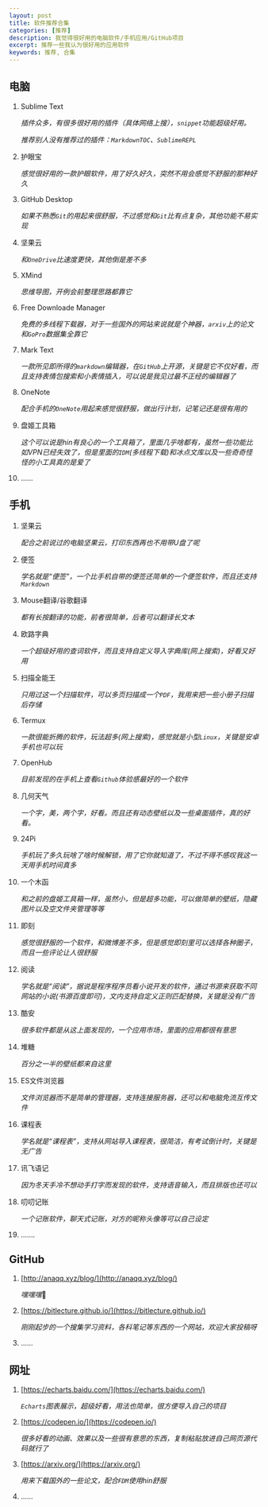 ```yaml
---
layout: post
title: 软件推荐合集
categories: [推荐]
description: 我觉得很好用的电脑软件/手机应用/GitHub项目
excerpt: 推荐一些我认为很好用的应用软件
keywords: 推荐, 合集
---
```


## 电脑

1. Sublime Text
   
   *插件众多，有很多很好用的插件（具体网络上搜），`snippet`功能超级好用。*
   
   *推荐别人没有推荐过的插件：`MarkdownTOC`、`SublimeREPL`*

2. 护眼宝
   
   *感觉很好用的一款护眼软件，用了好久好久，突然不用会感觉不舒服的那种好久*

3. GitHub Desktop
   
   *如果不熟悉`Git`的用起来很舒服，不过感觉和`Git`比有点复杂，其他功能不易实现*

4. 坚果云
   
   *和`OneDrive`比速度更快，其他倒是差不多*

5. XMind
   
   *思维导图，开例会前整理思路都靠它*

6. Free Downloade Manager
   
   *免费的多线程下载器，对于一些国外的网站来说就是个神器，`arxiv`上的论文和`GoPro`数据集全靠它*

7. Mark Text
   
   *一款所见即所得的`markdown`编辑器，在`GitHub`上开源，关键是它不仅好看，而且支持表情包搜索和小表情插入，可以说是我见过最不正经的编辑器了*

8. OneNote
   
   *配合手机的`OneNote`用起来感觉很舒服，做出行计划，记笔记还是很有用的*

9. 盘姬工具箱
   
   *这个可以说是hin有良心的一个工具箱了，里面几乎啥都有，虽然一些功能比如VPN已经失效了，但是里面的`IDM`(多线程下载)和冰点文库以及一些奇奇怪怪的小工具真的是爱了*

10. ......

## 手机

1. 坚果云
   
   *配合之前说过的电脑坚果云，打印东西再也不用带U盘了呢*

2. 便签
   
   *学名就是“便签”，一个比手机自带的便签还简单的一个便签软件，而且还支持`Markdown`*

3. Mouse翻译/谷歌翻译
   
   *都有长按翻译的功能，前者很简单，后者可以翻译长文本*

4. 欧路字典
   
   *一个超级好用的查词软件，而且支持自定义导入字典库(网上搜索)，好看又好用*

5. 扫描全能王
   
   *只用过这一个扫描软件，可以多页扫描成一个`PDF`，我用来把一些小册子扫描后存储*

6. Termux
   
   *一款很能折腾的软件，玩法超多(网上搜索)，感觉就是小型`Linux`，关键是安卓手机也可以玩*

7. OpenHub
   
   *目前发现的在手机上查看`Github`体验感最好的一个软件*

8. 几何天气
   
   *一个字，美，两个字，好看。而且还有动态壁纸以及一些桌面插件，真的好看。*

9. 24Pi
   
   *手机玩了多久玩啥了啥时候解锁，用了它你就知道了，不过不得不感叹我这一天用手机时间真多*

10. 一个木函
    
    *和之前的盘姬工具箱一样，虽然小，但是超多功能，可以做简单的壁纸，隐藏图片以及空文件夹管理等等*

11. 即刻
    
    *感觉很舒服的一个软件，和微博差不多，但是感觉即刻里可以选择各种圈子，而且一些评论让人很舒服*

12. 阅读
    
    *学名就是“阅读”，据说是程序程序员看小说开发的软件，通过书源来获取不同网站的小说(书源百度即可)，文内支持自定义正则匹配替换，关键是没有广告*

13. 酷安
    
    *很多软件都是从这上面发现的，一个应用市场，里面的应用都很有意思*

14. 堆糖
    
    *百分之一半的壁纸都来自这里*

15. ES文件浏览器
    
    *文件浏览器而不是简单的管理器，支持连接服务器，还可以和电脑免流互传文件*

16. 课程表
    
    *学名就是“课程表”，支持从网站导入课程表，很简洁，有考试倒计时，关键是无广告*

17. 讯飞语记
    
    *因为冬天手冷不想动手打字而发现的软件，支持语音输入，而且排版也还可以*

18. 叨叨记账
    
    *一个记账软件，聊天式记账，对方的昵称头像等可以自己设定*

19. .......

## GitHub

1. [http://anaqq.xyz/blog/](http://anaqq.xyz/blog/)
   
   *嘿嘿嘿*:rainbow:

2. [https://bitlecture.github.io/](https://bitlecture.github.io/)
   
   *刚刚起步的一个搜集学习资料，各科笔记等东西的一个网站，欢迎大家投稿呀*

3. ......

## 网址

1. [https://echarts.baidu.com/](https://echarts.baidu.com/)
   
   *`Echarts`图表展示，超级好看，用法也简单，很方便导入自己的项目*

2. [https://codepen.io/](https://codepen.io/)
   
   *很多好看的动画、效果以及一些很有意思的东西，复制粘贴放进自己网页源代码就行了*

3. [https://arxiv.org/](https://arxiv.org/)
   
   *用来下载国外的一些论文，配合`FDM`使用hin舒服*

4. ......
